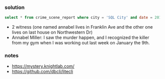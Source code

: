 ### solution
``` sql
select * from crime_scene_report where city = 'SQL City' and date = 20180115;
```
- 2 witness (one named annabel lives in Franklin Ave and the other one lives on last house on Northwestern Dr)
- Annabel Miller: I saw the murder happen, and I recognized the killer from my gym when I was working out last week on January the 9th.

### notes
- https://mystery.knightlab.com/
- https://github.com/dbcli/litecli
